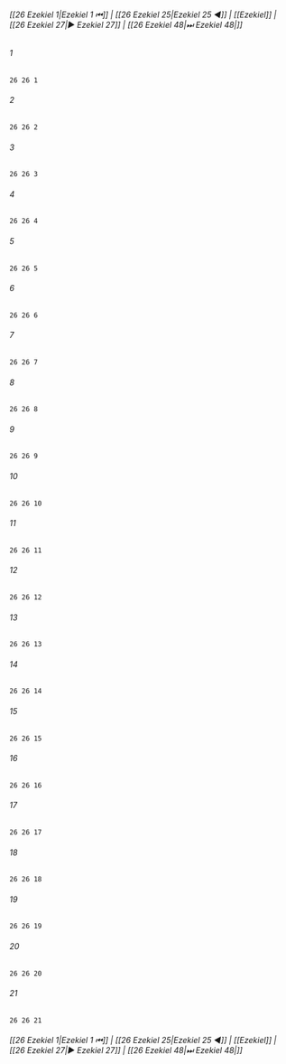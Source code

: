 
###### [[26 Ezekiel 1|Ezekiel 1 ⏮]] | [[26 Ezekiel 25|Ezekiel 25 ◀]] | [[Ezekiel]] | [[26 Ezekiel 27|▶ Ezekiel 27]] | [[26 Ezekiel 48|⏭ Ezekiel 48|]]

###### 1
``` verse
26 26 1 
```
###### 2
``` verse
26 26 2 
```
###### 3
``` verse
26 26 3 
```
###### 4
``` verse
26 26 4 
```
###### 5
``` verse
26 26 5 
```
###### 6
``` verse
26 26 6 
```
###### 7
``` verse
26 26 7 
```
###### 8
``` verse
26 26 8 
```
###### 9
``` verse
26 26 9 
```
###### 10
``` verse
26 26 10 
```
###### 11
``` verse
26 26 11 
```
###### 12
``` verse
26 26 12 
```
###### 13
``` verse
26 26 13 
```
###### 14
``` verse
26 26 14 
```
###### 15
``` verse
26 26 15 
```
###### 16
``` verse
26 26 16 
```
###### 17
``` verse
26 26 17 
```
###### 18
``` verse
26 26 18 
```
###### 19
``` verse
26 26 19 
```
###### 20
``` verse
26 26 20 
```
###### 21
``` verse
26 26 21 
```

###### [[26 Ezekiel 1|Ezekiel 1 ⏮]] | [[26 Ezekiel 25|Ezekiel 25 ◀]] | [[Ezekiel]] | [[26 Ezekiel 27|▶ Ezekiel 27]] | [[26 Ezekiel 48|⏭ Ezekiel 48|]]

